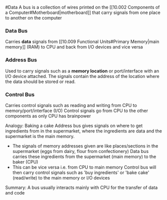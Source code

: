 #Data 
A bus is a collection of wires printed on the [[10.002 Components of a Computer#Motherboard|motherboard]] that carry signals from one place to another on the computer

### Data Bus
Carries **data** signals from [[10.009 Functional Units#Primary Memory|main memory]] (RAM) to CPU and back from I/O devices and vice versa

### Address Bus
Used to carry signals such as a **memory location** or port/interface with an I/O device attached.
The signals contain the address of the location where the data should be stored or read.

### Control Bus
Carries control signals such as reading and writing from CPU to memory/port/interface (I/O)
Control signals go from CPU to the other components as only CPU has brainpower

Analogy: Baking a cake
Address bus gives signals on where to get ingredients from in the supermarket, where the ingredients are data and the supermarket is the main memory.
- The signals of memory addresses given are like places/sections in the supermarket (eggs from dairy, flour from confectionery)
Data bus carries these ingredients from the supermarket (main memory) to the baker (CPU) 
- This can be vice versa i.e. from CPU to main memory
Control bus will then carry control signals such as 'buy ingredients' or 'bake cake' (read/write) to the main memory or I/O devices

Summary: A bus usually interacts mainly with CPU for the transfer of data and code